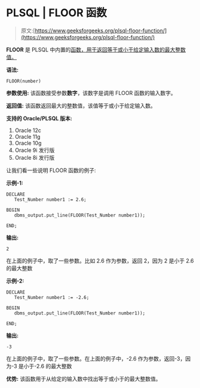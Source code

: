 # PLSQL | FLOOR 函数

> 原文:[https://www.geeksforgeeks.org/plsql-floor-function/](https://www.geeksforgeeks.org/plsql-floor-function/)

**FLOOR** 是 PLSQL 中内置的[函数，用于返回等于或小于给定输入数的最大整数值。](https://www.geeksforgeeks.org/functions-in-plsql/)

**语法:**

```
FLOOR(number)
```

**参数使用:**
该函数接受参数**数字**，该数字是调用 FLOOR 函数的输入数字。

**返回值:**
该函数返回最大的整数值，该值等于或小于给定输入数。

**支持的 Oracle/PLSQL 版本:**

1.  Oracle 12c
2.  Oracle 11g
3.  Oracle 10g
4.  Oracle 9i 发行版
5.  Oracle 8i 发行版

让我们看一些说明 FLOOR 函数的例子:

**示例-1:**

```
DECLARE 
   Test_Number number1 := 2.6;

BEGIN 
   dbms_output.put_line(FLOOR(Test_Number number1)); 

END; 
```

**输出:**

```
2
```

在上面的例子中，取了一些参数。比如 2.6 作为参数，返回 2，因为 2 是小于 2.6 的最大整数

**示例-2:**

```
DECLARE 
   Test_Number number1 := -2.6;

BEGIN 
   dbms_output.put_line(FLOOR(Test_Number number1)); 

END; 
```

**输出:**

```
-3
```

在上面的例子中，取了一些参数。在上面的例子中，-2.6 作为参数，返回-3，因为-3 是小于-2.6 的最大整数

**优势:**
该函数用于从给定的输入数中找出等于或小于的最大整数值。